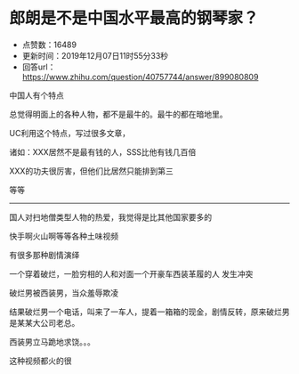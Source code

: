# 郎朗是不是中国水平最高的钢琴家？
- 点赞数：16489
- 更新时间：2019年12月07日11时55分33秒
- 回答url：https://www.zhihu.com/question/40757744/answer/899080809
<body>
 <p data-pid="2rjw0OGb">中国人有个特点</p>
 <p data-pid="TvNZc4c8">总觉得明面上的各种人物，都不是最牛的。最牛的都在暗地里。</p>
 <p data-pid="L0KMreNF">UC利用这个特点，写过很多文章，</p>
 <p data-pid="nrXyhy2P">诸如：XXX居然不是最有钱的人，SSS比他有钱几百倍</p>
 <p data-pid="dnLBYCZx">XXX的功夫很厉害，但他们比居然只能排到第三</p>
 <p data-pid="3UbUZJqe">等等</p>
 <hr>
 <p data-pid="BM8LTlFK">国人对扫地僧类型人物的热爱，我觉得是比其他国家要多的</p>
 <p data-pid="IPyBgteJ">快手啊火山啊等等各种土味视频</p>
 <p data-pid="-Rj-QIEz">有很多那种剧情演绎</p>
 <p data-pid="CzKohjxD">一个穿着破烂，一脸穷相的人和对面一个开豪车西装革履的人 发生冲突</p>
 <p data-pid="xnNuq5cq">破烂男被西装男，当众羞辱欺凌</p>
 <p data-pid="GcHgq2nA">结果破烂男一个电话，叫来了一车人，提着一箱箱的现金，剧情反转，原来破烂男是某某大公司老总。</p>
 <p data-pid="10oIlabq">西装男立马跪地求饶。。。</p>
 <p data-pid="xgUhEotE">这种视频都火的很</p>
 <p></p>
</body>